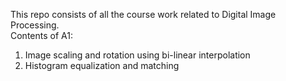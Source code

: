 This repo consists of all the course work related to Digital Image Processing. <br>
Contents of A1: <br>
1. Image scaling and rotation using bi-linear interpolation
2. Histogram equalization and matching
